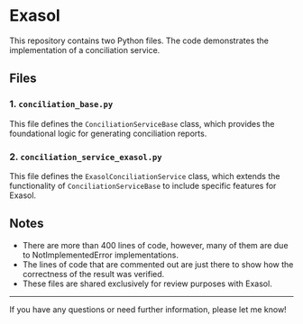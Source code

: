 # Exasol

This repository contains two Python files. The code demonstrates the implementation of a conciliation service.

## Files

### 1. `conciliation_base.py`
This file defines the `ConciliationServiceBase` class, which provides the foundational logic for generating conciliation reports.

### 2. `conciliation_service_exasol.py`
This file defines the `ExasolConciliationService` class, which extends the functionality of `ConciliationServiceBase` to include specific features for Exasol.

## Notes
- There are more than 400 lines of code, however, many of them are due to NotImplementedError implementations.
- The lines of code that are commented out are just there to show how the correctness of the result was verified.
- These files are shared exclusively for review purposes with Exasol.

---
If you have any questions or need further information, please let me know!
